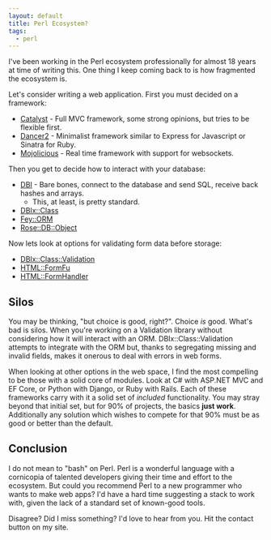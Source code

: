 ```yaml
---
layout: default
title: Perl Ecosystem?
tags:
  - perl
---
```


I've been working in the Perl ecosystem professionally for almost 18 years at
time of writing this.  One thing I keep coming back to is how fragmented the
ecosystem is.

Let's consider writing a web application.  First you must decided on a
framework:

- [Catalyst](https://metacpan.org/pod/Catalyst) - Full MVC framework, some
  strong opinions, but tries to be flexible first.
- [Dancer2](https://metacpan.org/pod/Dancer2) - Minimalist framework similar to
  Express for Javascript or Sinatra for Ruby.
- [Mojolicious](https://metacpan.org/pod/Mojolicious) - Real time framework
  with support for websockets.

Then you get to decide how to interact with your database:

- [DBI](https://metacpan.org/pod/DBI) - Bare bones, connect to the database and
  send SQL, receive back hashes and arrays.
  - This, at least, is pretty standard.
- [DBIx::Class](https://metacpan.org/pod/DBIx::Class)
- [Fey::ORM](https://metacpan.org/pod/Fey::ORM)
- [Rose::DB::Object](https://metacpan.org/pod/Rose::DB::Object)

Now lets look at options for validating form data before storage:

- [DBIx::Class::Validation](https://metacpan.org/pod/DBIx::Class::Validation)
- [HTML::FormFu](https://metacpan.org/pod/HTML::FormFu)
- [HTML::FormHandler](https://metacpan.org/pod/HTML::FormHandler)

## Silos

You may be thinking, "but choice is good, right?".  Choice *is* good.  What's
bad is silos.  When you're working on a Validation library without considering
how it will interact with an ORM.  DBIx::Class::Validation attempts to integrate
with the ORM but, thanks to segregating missing and invalid fields, makes it
onerous to deal with errors in web forms.

When looking at other options in the web space, I find the most compelling to
be those with a solid core of modules.  Look at C# with ASP.NET MVC and EF Core,
or Python with Django, or Ruby with Rails.  Each of these frameworks carry with
it a solid set of *included* functionality.  You may stray beyond that initial
set, but for 90% of projects, the basics **just work**. Additionally any
solution which wishes to compete for that 90% must be as good or better than
the default.

## Conclusion

I do not mean to "bash" on Perl.  Perl is a wonderful language with a
cornicopia of talented developers giving their time and effort to the
ecosystem.  But could you recommend Perl to a new programmer who wants to make
web apps?  I'd have a hard time suggesting a stack to work with, given the lack
of a standard set of known-good tools.

Disagree?  Did I miss something?  I'd love to hear from you.  Hit the contact
button on my site.
